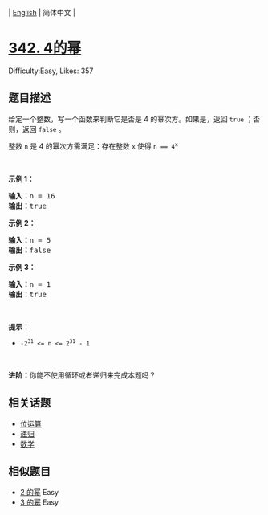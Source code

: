 
| [English](README_EN.md) | 简体中文 |

# [342. 4的幂](https://leetcode.cn/problems/power-of-four/)
Difficulty:Easy, Likes: 357

## 题目描述

<p>给定一个整数，写一个函数来判断它是否是 4 的幂次方。如果是，返回 <code>true</code> ；否则，返回 <code>false</code> 。</p>

<p>整数 <code>n</code> 是 4 的幂次方需满足：存在整数 <code>x</code> 使得 <code>n == 4<sup>x</sup></code></p>

<p>&nbsp;</p>

<p><strong>示例 1：</strong></p>

<pre>
<strong>输入：</strong>n = 16
<strong>输出：</strong>true
</pre>

<p><strong>示例 2：</strong></p>

<pre>
<strong>输入：</strong>n = 5
<strong>输出：</strong>false
</pre>

<p><strong>示例 3：</strong></p>

<pre>
<strong>输入：</strong>n = 1
<strong>输出：</strong>true
</pre>

<p>&nbsp;</p>

<p><strong>提示：</strong></p>

<ul>
	<li><code>-2<sup>31</sup> &lt;= n &lt;= 2<sup>31</sup> - 1</code></li>
</ul>

<p>&nbsp;</p>

<p><strong>进阶：</strong>你能不使用循环或者递归来完成本题吗？</p>


## 相关话题

- [位运算](https://leetcode.cn/tag/bit-manipulation/)
- [递归](https://leetcode.cn/tag/recursion/)
- [数学](https://leetcode.cn/tag/math/)

## 相似题目

- [2 的幂](../power-of-two/README.md) Easy 
- [3 的幂](../power-of-three/README.md) Easy 
